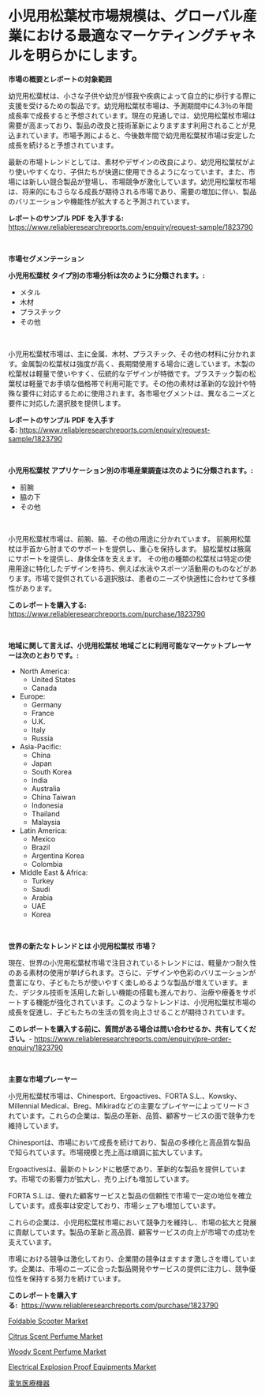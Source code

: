 <p><h1>小児用松葉杖市場規模は、グローバル産業における最適なマーケティングチャネルを明らかにします。</h1></p><p><strong>市場の概要とレポートの対象範囲</strong></p>
<p><p>幼児用松葉杖は、小さな子供や幼児が怪我や疾病によって自立的に歩行する際に支援を受けるための製品です。幼児用松葉杖市場は、予測期間中に4.3％の年間成長率で成長すると予想されています。現在の見通しでは、幼児用松葉杖市場は需要が高まっており、製品の改良と技術革新によりますます利用されることが見込まれています。市場予測によると、今後数年間で幼児用松葉杖市場は安定した成長を続けると予想されています。</p><p>最新の市場トレンドとしては、素材やデザインの改良により、幼児用松葉杖がより使いやすくなり、子供たちが快適に使用できるようになっています。また、市場には新しい競合製品が登場し、市場競争が激化しています。幼児用松葉杖市場は、将来的にもさらなる成長が期待される市場であり、需要の増加に伴い、製品のバリエーションや機能性が拡大すると予測されています。</p></p>
<p><strong>レポートのサンプル PDF を入手する:</strong> <a href="https://www.reliableresearchreports.com/enquiry/request-sample/1823790">https://www.reliableresearchreports.com/enquiry/request-sample/1823790</a></p>
<p>&nbsp;</p>
<p><strong>市場セグメンテーション</strong></p>
<p><strong>小児用松葉杖 タイプ別の市場分析は次のように分類されます。:</strong></p>
<p><ul><li>メタル</li><li>木材</li><li>プラスチック</li><li>その他</li></ul></p>
<p>&nbsp;</p>
<p><p>小児用松葉杖市場は、主に金属、木材、プラスチック、その他の材料に分かれます。金属製の松葉杖は強度が高く、長期間使用する場合に適しています。木製の松葉杖は軽量で使いやすく、伝統的なデザインが特徴です。プラスチック製の松葉杖は軽量でお手頃な価格帯で利用可能です。その他の素材は革新的な設計や特殊な要件に対応するために使用されます。各市場セグメントは、異なるニーズと要件に対応した選択肢を提供します。</p></p>
<p><strong>レポートのサンプル PDF を入手する:</strong>&nbsp;<a href="https://www.reliableresearchreports.com/enquiry/request-sample/1823790">https://www.reliableresearchreports.com/enquiry/request-sample/1823790</a></p>
<p>&nbsp;</p>
<p><strong> 小児用松葉杖 アプリケーション別の市場産業調査は次のように分類されます。:</strong></p>
<p><ul><li>前腕</li><li>脇の下</li><li>その他</li></ul></p>
<p>&nbsp;</p>
<p><p>小児用松葉杖市場は、前腕、脇、その他の用途に分かれています。 前腕用松葉杖は手首から肘までのサポートを提供し、重心を保持します。 脇松葉杖は腋窩にサポートを提供し、身体全体を支えます。 その他の種類の松葉杖は特定の使用用途に特化したデザインを持ち、例えば水泳やスポーツ活動用のものなどがあります。市場で提供されている選択肢は、患者のニーズや快適性に合わせて多様性があります。</p></p>
<p><strong>このレポートを購入する:</strong>&nbsp; <a href="https://www.reliableresearchreports.com/purchase/1823790">https://www.reliableresearchreports.com/purchase/1823790</a></p>
<p>&nbsp;</p>
<p><strong>地域に関して言えば、小児用松葉杖 地域ごとに利用可能なマーケットプレーヤーは次のとおりです。:</strong></p>
<p><ul>
    <li>
        North America:
        <ul>
            <li>United States</li>
            <li>Canada</li>
        </ul>
    </li>
    <li>
        Europe:
        <ul>
            <li>Germany</li>
            <li>France</li>
            <li>U.K.</li>
            <li>Italy</li>
            <li>Russia</li>
        </ul>
    </li>
    <li>
        Asia-Pacific:
        <ul>
            <li>China</li>
            <li>Japan</li>
            <li>South Korea</li>
            <li>India</li>
            <li>Australia</li>
            <li>China Taiwan</li>
            <li>Indonesia</li>
            <li>Thailand</li>
            <li>Malaysia</li>
        </ul>
    </li>
    <li>
        Latin America:
        <ul>
            <li>Mexico</li>
            <li>Brazil</li>
            <li>Argentina Korea</li>
            <li>Colombia</li>
        </ul>
    </li>
    <li>
        Middle East & Africa:
        <ul>
            <li>Turkey</li>
            <li>Saudi</li>
            <li>Arabia</li>
            <li>UAE</li>
            <li>Korea</li>
        </ul>
    </li>
    </ul></p>
<p>&nbsp;</p>
<p><strong>世界の新たなトレンドとは 小児用松葉杖 市場？</strong></p>
<p><p>現在、世界の小児用松葉杖市場で注目されているトレンドには、軽量かつ耐久性のある素材の使用が挙げられます。さらに、デザインや色彩のバリエーションが豊富になり、子どもたちが使いやすく楽しめるような製品が増えています。また、デジタル技術を活用した新しい機能の搭載も進んでおり、治療や療養をサポートする機能が強化されています。このようなトレンドは、小児用松葉杖市場の成長を促進し、子どもたちの生活の質を向上させることが期待されています。</p></p>
<p><strong>このレポートを購入する前に、質問がある場合は問い合わせるか、共有してください。</strong>- <a href="https://www.reliableresearchreports.com/enquiry/pre-order-enquiry/1823790">https://www.reliableresearchreports.com/enquiry/pre-order-enquiry/1823790</a></p>
<p>&nbsp;</p>
<p><strong>主要な市場プレーヤー</strong></p>
<p><p>小児用松葉杖市場は、Chinesport、Ergoactives、FORTA S.L.、Kowsky、Millennial Medical、Breg、Mikiradなどの主要なプレイヤーによってリードされています。これらの企業は、製品の革新、品質、顧客サービスの面で競争力を維持しています。</p><p>Chinesportは、市場において成長を続けており、製品の多様化と高品質な製品で知られています。市場規模と売上高は順調に拡大しています。</p><p>Ergoactivesは、最新のトレンドに敏感であり、革新的な製品を提供しています。市場での影響力が拡大し、売り上げも増加しています。</p><p>FORTA S.L.は、優れた顧客サービスと製品の信頼性で市場で一定の地位を確立しています。成長率は安定しており、市場シェアも増加しています。</p><p>これらの企業は、小児用松葉杖市場において競争力を維持し、市場の拡大と発展に貢献しています。製品の革新と高品質、顧客サービスの向上が市場での成功を支えています。</p><p>市場における競争は激化しており、企業間の競争はますます激しさを増しています。企業は、市場のニーズに合った製品開発やサービスの提供に注力し、競争優位性を保持する努力を続けています。</p></p>
<p><strong>このレポートを購入する:</strong>&nbsp;&nbsp;<a href="https://www.reliableresearchreports.com/purchase/1823790">https://www.reliableresearchreports.com/purchase/1823790</a></p>
<p><p><a href="https://woozy-pyroraptor-a1f.notion.site/Foldable-Scooter-Market-Size-Evaluating-its-Market-Trends-Growth-and-Projections-2024-2031-aa4f173a9fed42ccbb7509bfcff84aab">Foldable Scooter Market</a></p><p><a href="https://github.com/dringals/Market-Research-Report-List-3/blob/main/citrus-scent-perfume-market.md">Citrus Scent Perfume Market</a></p><p><a href="https://github.com/lbird53714/Market-Research-Report-List-3/blob/main/woody-scent-perfume-market.md">Woody Scent Perfume Market</a></p><p><a href="https://view.publitas.com/reportprime-1/electrical-explosion-proof-equipments-market-centers-on-aspects-such-as-market-growth-market-share-market-opportunity-and-projected-forecasts-spanning-from-2024-to-2031/">Electrical Explosion Proof Equipments Market</a></p><p><a href="https://github.com/sghwr779811674/Market-Research-Report-List-1/blob/main/65710934736.md">電気医療機器</a></p></p>